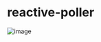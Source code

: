 # reactive-poller

![image](https://cloud.githubusercontent.com/assets/106908/25810625/a4c508f2-344b-11e7-9a21-1848a3586e53.png)
